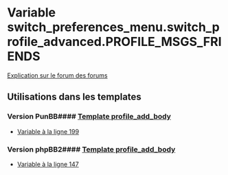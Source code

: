 # Variable switch_preferences_menu.switch_profile_advanced.PROFILE_MSGS_FRIENDS
[Explication sur le forum des forums](http://forum.forumactif.com/t294113-listing-des-variables#switch_preferences_menu.switch_profile_advanced.PROFILE_MSGS_FRIENDS)
## Utilisations dans les templates
### Version PunBB#### [Template profile_add_body](punbb/profile_add_body.md)
* [Variable à la ligne 199](../punbb/profile_add_body.tpl#L199)
### Version phpBB2#### [Template profile_add_body](subsilver/profile_add_body.md)
* [Variable à la ligne 147](../subsilver/profile_add_body.tpl#L147)